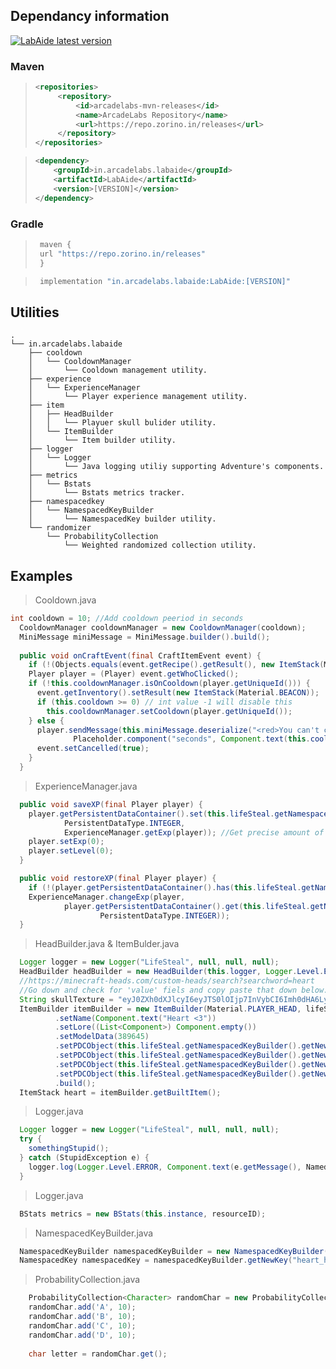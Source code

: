 ## Dependancy information

  <a href="https://github.com/arcadelabs/LabAide/releases/latest">
   <img src="https://repo.zorino.in/api/badge/latest/releases/in/arcadelabs/labaide/LabAide?color=40c14a&name=LabAide version"  alt="LabAide latest version"/>
  </a>

### Maven

> ```xml
> <repositories>
>      <repository>
>          <id>arcadelabs-mvn-releases</id>
>          <name>ArcadeLabs Repository</name>
>          <url>https://repo.zorino.in/releases</url>
>      </repository>
> </repositories>
> ```

> ```xml
> <dependency>
>     <groupId>in.arcadelabs.labaide</groupId>
>     <artifactId>LabAide</artifactId>
>     <version>[VERSION]</version>
> </dependency>
> ```

### Gradle

> ```groovy
>  maven {
>  url "https://repo.zorino.in/releases"
>  }
> ```

> ```groovy
>  implementation "in.arcadelabs.labaide:LabAide:[VERSION]"
> ```

## Utilities
```
.
└── in.arcadelabs.labaide
    ├── cooldown
    │   └── CooldownManager
    │       └── Cooldown management utility.
    ├── experience
    │   └── ExperienceManager
    │       └── Player experience management utility.
    ├── item
    │   ├── HeadBuilder
    │   │   └── Playuer skull bulider utility.
    │   └── ItemBuilder
    │       └── Item builder utility.
    ├── logger
    │   └── Logger
    │       └── Java logging utiliy supporting Adventure's components.
    ├── metrics
    │   └── Bstats
    │       └── Bstats metrics tracker.
    ├── namespacedkey
    │   └── NamespacedKeyBuilder
    │       └── NamespacedKey builder utility.
    └── randomizer
        └── ProbabilityCollection
            └── Weighted randomized collection utility.
```

## Examples

> Cooldown.java
```java
int cooldown = 10; //Add cooldown peeriod in seconds
  CooldownManager cooldownManager = new CooldownManager(cooldown);
  MiniMessage miniMessage = MiniMessage.builder().build();
  
  public void onCraftEvent(final CraftItemEvent event) {
    if (!(Objects.equals(event.getRecipe().getResult(), new ItemStack(Material.NETHER_STAR)))) return;
    Player player = (Player) event.getWhoClicked();
    if (!this.cooldownManager.isOnCooldown(player.getUniqueId())) {
      event.getInventory().setResult(new ItemStack(Material.BEACON));
      if (this.cooldown >= 0) // int value -1 will disable this
        this.cooldownManager.setCooldown(player.getUniqueId());
    } else {
      player.sendMessage(this.miniMessage.deserialize("<red>You can't craft beacon for another <seconds> seconds.</red>",
              Placeholder.component("seconds", Component.text(this.cooldownManager.getRemainingTime(player.getUniqueId())))));
      event.setCancelled(true);
    }
  }
```

> ExperienceManager.java
```java
  public void saveXP(final Player player) {
    player.getPersistentDataContainer().set(this.lifeSteal.getNamespacedKeyBuilder().getNewKey("player_xp"),
            PersistentDataType.INTEGER,
            ExperienceManager.getExp(player)); //Get precise amount of player XP 
    player.setExp(0);
    player.setLevel(0);
  }

  public void restoreXP(final Player player) {
    if (!(player.getPersistentDataContainer().has(this.lifeSteal.getNamespacedKeyBuilder().getNewKey("player_xp")))) return;
    ExperienceManager.changeExp(player,
            player.getPersistentDataContainer().get(this.lifeSteal.getNamespacedKeyBuilder().getNewKey("player_xp"),
                    PersistentDataType.INTEGER));
  }
```

> HeadBuilder.java & ItemBulder.java
```java
  Logger logger = new Logger("LifeSteal", null, null, null);
  HeadBuilder headBuilder = new HeadBuilder(this.logger, Logger.Level.ERROR);
  //https://minecraft-heads.com/custom-heads/search?searchword=heart
  //Go down and check for 'value' fiels and copy paste that down below.
  String skullTexture = "eyJ0ZXh0dXJlcyI6eyJTS0lOIjp7InVybCI6Imh0dHA6Ly90ZXh0dXJlcy5taW5lY3JhZnQubmV0L3RleHR1cmUvNmQzNmMzMjkxZmUwMmQxNDJjNGFmMjhkZjJmNTViYjAzOTdlMTk4NTU0ZTgzNDU5OTBkYmJjZDRjMTQwMzE2YiJ9fX0=";
  ItemBuilder itemBuilder = new ItemBuilder(Material.PLAYER_HEAD, lifeSteal.getHeadBuilder().createSkullMap(skullTexture))
          .setName(Component.text("Heart <3"))
          .setLore((List<Component>) Component.empty())
          .setModelData(389645)
          .setPDCObject(this.lifeSteal.getNamespacedKeyBuilder().getNewKey("heart_item"), PersistentDataType.STRING, "No heart spoofing, dum dum.")
          .setPDCObject(this.lifeSteal.getNamespacedKeyBuilder().getNewKey("heart_itemtype"), PersistentDataType.STRING, "Cursed")
          .setPDCObject(this.lifeSteal.getNamespacedKeyBuilder().getNewKey("heart_itemindex"), PersistentDataType.STRING, "1")
          .setPDCObject(this.lifeSteal.getNamespacedKeyBuilder().getNewKey("heart_healthpoints"), PersistentDataType.DOUBLE, "4")
          .build();
  ItemStack heart = itemBuilder.getBuiltItem();
```

> Logger.java
```java
  Logger logger = new Logger("LifeSteal", null, null, null);
  try {
    somethingStupid();
  } catch (StupidException e) {
    logger.log(Logger.Level.ERROR, Component.text(e.getMessage(), NamedTextColor.DARK_PURPLE), e.fillInStackTrace());
  }
```

> Logger.java
```java
  BStats metrics = new BStats(this.instance, resourceID);
```

> NamespacedKeyBuilder.java
```java
  NamespacedKeyBuilder namespacedKeyBuilder = new NamespacedKeyBuilder("lifesteal", this.instance);
  NamespacedKey namespacedKey = namespacedKeyBuilder.getNewKey("heart_healthpoints");
```

> ProbabilityCollection.java
```java
    ProbabilityCollection<Character> randomChar = new ProbabilityCollection<>();
    randomChar.add('A', 10);
    randomChar.add('B', 10);
    randomChar.add('C', 10);
    randomChar.add('D', 10);
    
    char letter = randomChar.get();
```
